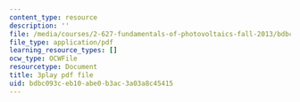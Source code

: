 ```yaml
---
content_type: resource
description: ''
file: /media/courses/2-627-fundamentals-of-photovoltaics-fall-2013/bdbc093ceb10abe0b3ac3a03a8c45415_n25tsUQb3vo.pdf
file_type: application/pdf
learning_resource_types: []
ocw_type: OCWFile
resourcetype: Document
title: 3play pdf file
uid: bdbc093c-eb10-abe0-b3ac-3a03a8c45415
---
```

